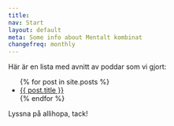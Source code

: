 ```yaml
---
title:
nav: Start
layout: default
meta: Some info about Mentalt kombinat
changefreq: monthly
---
```


Här är en lista med avnitt av poddar som vi gjort:

<ul>
  {% for post in site.posts %}
    <li>
      <a href="{{ post.url }}">{{ post.title }}</a>
    </li>
  {% endfor %}
</ul>

Lyssna på allihopa, tack!
